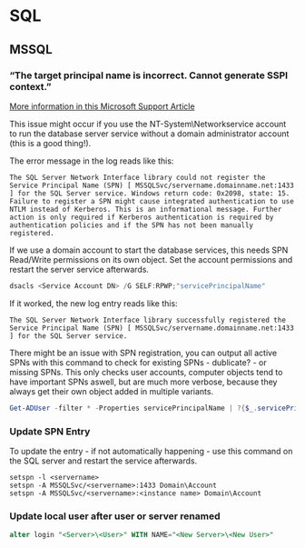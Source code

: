 # SQL

## MSSQL

### “The target principal name is incorrect.  Cannot generate SSPI context.”
[More information in this Microsoft Support Article](https://support.microsoft.com/en-us/help/811889/how-to-troubleshoot-the-cannot-generate-sspi-context-error-message)

This issue might occur if you use the NT-System\Networkservice account to run the database server service without a domain administrator account (this is a good thing!).

The error message in the log reads like this:
```
The SQL Server Network Interface library could not register the Service Principal Name (SPN) [ MSSQLSvc/servername.domainname.net:1433 ] for the SQL Server service. Windows return code: 0x2098, state: 15. Failure to register a SPN might cause integrated authentication to use NTLM instead of Kerberos. This is an informational message. Further action is only required if Kerberos authentication is required by authentication policies and if the SPN has not been manually registered.
```

If we use a domain account to start the database services, this needs SPN Read/Write permissions on its own object.
Set the account permissions and restart the server service afterwards.

```powershell
dsacls <Service Account DN> /G SELF:RPWP;"servicePrincipalName" 
```

If it worked, the new log entry reads like this:
```
The SQL Server Network Interface library successfully registered the Service Principal Name (SPN) [ MSSQLSvc/servername.domainname.net:1433 ] for the SQL Server service.
```

There might be an issue with SPN registration, you can output all active SPNs with this command to check for existing SPNs - dublicate? - or missing SPNs. This only checks user accounts, computer objects tend to have important SPNs aswell, but are much more verbose, because they always get their own object added in multiple variants.
```powershell
Get-ADUser -filter * -Properties servicePrincipalName | ?{$_.servicePrincipalName -ne ""}
```
### Update SPN Entry
To update the entry - if not automatically happening - use this command on the SQL server and restart the service afterwards.
```shell
setspn -l <servername>
setspn -A MSSQLSvc/<servername>:1433 Domain\Account
setspn -A MSSQLSvc/<servername>:<instance name> Domain\Account
```

### Update local user after user or server renamed
```sql
alter login "<Server>\<User>" WITH NAME="<New Server>\<New User>"
```
